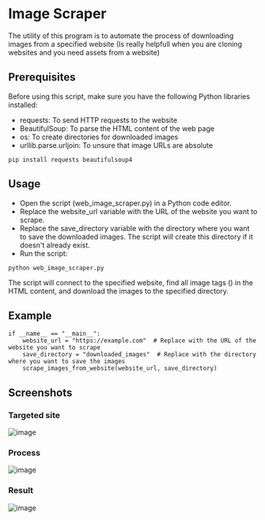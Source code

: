 # Image Scraper
The utility of this program is to automate the process of downloading images from a specified website
(Is really helpfull when you are cloning websites and you need assets from a website)

## Prerequisites
Before using this script, make sure you have the following Python libraries installed:
- requests: To send HTTP requests to the website
- BeautifulSoup: To parse the HTML content of the web page
- os: To create directories for downloaded images
- urllib.parse.urljoin: To unsure that image URLs are absolute

```
pip install requests beautifulsoup4
```

## Usage

- Open the script (web_image_scraper.py) in a Python code editor.
- Replace the website_url variable with the URL of the website you want to scrape.
- Replace the save_directory variable with the directory where you want to save the downloaded images. The script will create this directory if it doesn't already exist.
- Run the script:
```
python web_image_scraper.py
```
The script will connect to the specified website, find all image tags (<img>) in the HTML content, and download the images to the specified directory.

## Example

```
if __name__ == "__main__":
    website_url = "https://example.com"  # Replace with the URL of the website you want to scrape
    save_directory = "downloaded_images"  # Replace with the directory where you want to save the images
    scrape_images_from_website(website_url, save_directory)
```

## Screenshots
### Targeted site
![image](https://github.com/Fadilix/image-scraper/assets/121851593/bd502a47-9be6-4aad-a5a3-1a099f09bb84)

### Process
![image](https://github.com/Fadilix/image-scraper/assets/121851593/8b573806-7d7b-4cc9-9142-d57517fcbd20)

### Result
![image](https://github.com/Fadilix/image-scraper/assets/121851593/b0ca5d25-da25-4d4c-a0b4-c2e1eb50752e)





